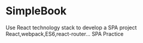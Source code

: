 # SimpleBook
Use React technology stack to develop a SPA project
React,webpack,ES6,react-router...
SPA Practice
